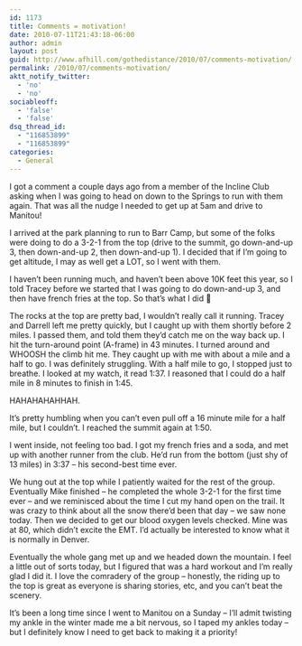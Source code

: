 ```yaml
---
id: 1173
title: Comments = motivation!
date: 2010-07-11T21:43:18-06:00
author: admin
layout: post
guid: http://www.afhill.com/gothedistance/2010/07/comments-motivation/
permalink: /2010/07/comments-motivation/
aktt_notify_twitter:
  - 'no'
  - 'no'
sociableoff:
  - 'false'
  - 'false'
dsq_thread_id:
  - "116853899"
  - "116853899"
categories:
  - General
---
```

I got a comment a couple days ago from a member of the Incline Club asking when I was going to head on down to the Springs to run with them again. That was all the nudge I needed to get up at 5am and drive to Manitou!

I arrived at the park planning to run to Barr Camp, but some of the folks were doing to do a 3-2-1 from the top (drive to the summit, go down-and-up 3, then down-and-up 2, then down-and-up 1). I decided that if I&#8217;m going to get altitude, I may as well get a LOT, so I went with them.

I haven&#8217;t been running much, and haven&#8217;t been above 10K feet this year, so I told Tracey before we started that I was going to do down-and-up 3, and then have french fries at the top. So that&#8217;s what I did 🙂

The rocks at the top are pretty bad, I wouldn&#8217;t really call it running. Tracey and Darrell left me pretty quickly, but I caught up with them shortly before 2 miles. I passed them, and told them they&#8217;d catch me on the way back up. I hit the turn-around point (A-frame) in 43 minutes. I turned around and WHOOSH the climb hit me. They caught up with me with about a mile and a half to go. I was definitely struggling. With a half mile to go, I stopped just to breathe. I looked at my watch, it read 1:37. I reasoned that I could do a half mile in 8 minutes to finish in 1:45.

HAHAHAHAHHAH.

It&#8217;s pretty humbling when you can&#8217;t even pull off a 16 minute mile for a half mile, but I couldn&#8217;t. I reached the summit again at 1:50. 

I went inside, not feeling too bad. I got my french fries and a soda, and met up with another runner from the club. He&#8217;d run from the bottom (just shy of 13 miles) in 3:37 &#8211; his second-best time ever. 

We hung out at the top while I patiently waited for the rest of the group. Eventually Mike finished &#8211; he completed the whole 3-2-1 for the first time ever &#8211; and we reminisced about the time I cut my hand open on the trail. It was crazy to think about all the snow there&#8217;d been that day &#8211; we saw none today. Then we decided to get our blood oxygen levels checked. Mine was at 80, which didn&#8217;t excite the EMT. I&#8217;d actually be interested to know what it is normally in Denver. 

Eventually the whole gang met up and we headed down the mountain. I feel a little out of sorts today, but I figured that was a hard workout and I&#8217;m really glad I did it. I love the comradery of the group &#8211; honestly, the riding up to the top is great as everyone is sharing stories, etc, and you can&#8217;t beat the scenery. 

It&#8217;s been a long time since I went to Manitou on a Sunday &#8211; I&#8217;ll admit twisting my ankle in the winter made me a bit nervous, so I taped my ankles today &#8211; but I definitely know I need to get back to making it a priority!